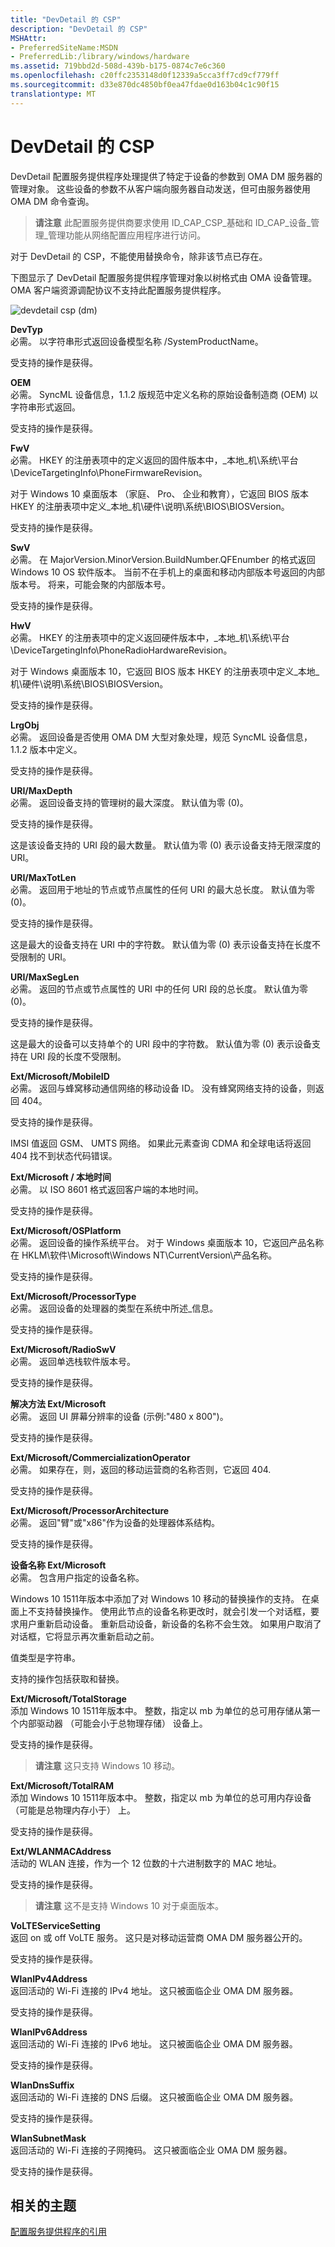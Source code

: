 ```yaml
---
title: "DevDetail 的 CSP"
description: "DevDetail 的 CSP"
MSHAttr:
- PreferredSiteName:MSDN
- PreferredLib:/library/windows/hardware
ms.assetid: 719bbd2d-508d-439b-b175-0874c7e6c360
ms.openlocfilehash: c20ffc2353148d0f12339a5cca3ff7cd9cf779ff
ms.sourcegitcommit: d33e870dc4850bf0ea47fdae0d163b04c1c90f15
translationtype: MT
---
```

# <a name="devdetail-csp"></a>DevDetail 的 CSP


DevDetail 配置服务提供程序处理提供了特定于设备的参数到 OMA DM 服务器的管理对象。 这些设备的参数不从客户端向服务器自动发送，但可由服务器使用 OMA DM 命令查询。

> **请注意** 此配置服务提供商要求使用 ID\_CAP\_CSP\_基础和 ID\_CAP\_设备\_管理\_管理功能从网络配置应用程序进行访问。

 

对于 DevDetail 的 CSP，不能使用替换命令，除非该节点已存在。

下图显示了 DevDetail 配置服务提供程序管理对象以树格式由 OMA 设备管理。 OMA 客户端资源调配协议不支持此配置服务提供程序。

![devdetail csp (dm)](images/provisioning-csp-devdetail-dm.png)

<a href="" id="devtyp"></a>**DevTyp**  
必需。 以字符串形式返回设备模型名称 /SystemProductName。

受支持的操作是获得。

<a href="" id="oem"></a>**OEM**  
必需。 SyncML 设备信息，1.1.2 版规范中定义名称的原始设备制造商 (OEM) 以字符串形式返回。

受支持的操作是获得。

<a href="" id="fwv"></a>**FwV**  
必需。 HKEY 的注册表项中的定义返回的固件版本中，\_本地\_机\\系统\\平台\\DeviceTargetingInfo\\PhoneFirmwareRevision。

对于 Windows 10 桌面版本 （家庭、 Pro、 企业和教育），它返回 BIOS 版本 HKEY 的注册表项中定义\_本地\_机\\硬件\\说明\\系统\\BIOS\\BIOSVersion。

受支持的操作是获得。

<a href="" id="swv"></a>**SwV**  
必需。 在 MajorVersion.MinorVersion.BuildNumber.QFEnumber 的格式返回 Windows 10 OS 软件版本。 当前不在手机上的桌面和移动内部版本号返回的内部版本号。 将来，可能会聚的内部版本号。

受支持的操作是获得。

<a href="" id="hwv"></a>**HwV**  
必需。 HKEY 的注册表项中的定义返回硬件版本中，\_本地\_机\\系统\\平台\\DeviceTargetingInfo\\PhoneRadioHardwareRevision。

对于 Windows 桌面版本 10，它返回 BIOS 版本 HKEY 的注册表项中定义\_本地\_机\\硬件\\说明\\系统\\BIOS\\BIOSVersion。

受支持的操作是获得。

<a href="" id="lrgobj"></a>**LrgObj**  
必需。 返回设备是否使用 OMA DM 大型对象处理，规范 SyncML 设备信息，1.1.2 版本中定义。

受支持的操作是获得。

<a href="" id="uri-maxdepth"></a>**URI/MaxDepth**  
必需。 返回设备支持的管理树的最大深度。 默认值为零 (0)。

受支持的操作是获得。

这是该设备支持的 URI 段的最大数量。 默认值为零 (0) 表示设备支持无限深度的 URI。

<a href="" id="uri-maxtotlen"></a>**URI/MaxTotLen**  
必需。 返回用于地址的节点或节点属性的任何 URI 的最大总长度。 默认值为零 (0)。

受支持的操作是获得。

这是最大的设备支持在 URI 中的字符数。 默认值为零 (0) 表示设备支持在长度不受限制的 URI。

<a href="" id="uri-maxseglen"></a>**URI/MaxSegLen**  
必需。 返回的节点或节点属性的 URI 中的任何 URI 段的总长度。 默认值为零 (0)。

受支持的操作是获得。

这是最大的设备可以支持单个的 URI 段中的字符数。 默认值为零 (0) 表示设备支持在 URI 段的长度不受限制。

<a href="" id="ext-microsoft-mobileid"></a>**Ext/Microsoft/MobileID**  
必需。 返回与蜂窝移动通信网络的移动设备 ID。 没有蜂窝网络支持的设备，则返回 404。

受支持的操作是获得。

IMSI 值返回 GSM、 UMTS 网络。 如果此元素查询 CDMA 和全球电话将返回 404 找不到状态代码错误。

<a href="" id="ext-microsoft-localtime"></a>**Ext/Microsoft / 本地时间**  
必需。 以 ISO 8601 格式返回客户端的本地时间。

受支持的操作是获得。

<a href="" id="ext-microsoft-osplatform"></a>**Ext/Microsoft/OSPlatform**  
必需。 返回设备的操作系统平台。 对于 Windows 桌面版本 10，它返回产品名称在 HKLM\\软件\\Microsoft\\Windows NT\\CurrentVersion\\产品名称。

受支持的操作是获得。

<a href="" id="ext-microsoft-processortype"></a>**Ext/Microsoft/ProcessorType**  
必需。 返回设备的处理器的类型在系统中所述\_信息。

受支持的操作是获得。

<a href="" id="ext-microsoft-radioswv"></a>**Ext/Microsoft/RadioSwV**  
必需。 返回单选栈软件版本号。

受支持的操作是获得。

<a href="" id="ext-microsoft-resolution"></a>**解决方法 Ext/Microsoft**  
必需。 返回 UI 屏幕分辨率的设备 (示例:"480 x 800")。

受支持的操作是获得。

<a href="" id="ext-microsoft-commercializationoperator"></a>**Ext/Microsoft/CommercializationOperator**  
必需。 如果存在，则，返回的移动运营商的名称否则，它返回 404.

受支持的操作是获得。

<a href="" id="ext-microsoft-processorarchitecture"></a>**Ext/Microsoft/ProcessorArchitecture**  
必需。 返回"臂"或"x86"作为设备的处理器体系结构。

受支持的操作是获得。

<a href="" id="ext-microsoft-devicename"></a>**设备名称 Ext/Microsoft**  
必需。 包含用户指定的设备名称。

Windows 10 1511年版本中添加了对 Windows 10 移动的替换操作的支持。 在桌面上不支持替换操作。 使用此节点的设备名称更改时，就会引发一个对话框，要求用户重新启动设备。 重新启动设备，新设备的名称不会生效。 如果用户取消了对话框，它将显示再次重新启动之前。

值类型是字符串。

支持的操作包括获取和替换。

<a href="" id="ext-microsoft-totalstorage"></a>**Ext/Microsoft/TotalStorage**  
添加 Windows 10 1511年版本中。 整数，指定以 mb 为单位的总可用存储从第一个内部驱动器 （可能会小于总物理存储） 设备上。

受支持的操作是获得。

> **请注意** 这只支持 Windows 10 移动。

 

<a href="" id="ext-microsoft-totalram"></a>**Ext/Microsoft/TotalRAM**  
添加 Windows 10 1511年版本中。 整数，指定以 mb 为单位的总可用内存设备 （可能是总物理内存小于） 上。

受支持的操作是获得。

<a href="" id="ext-wlanmacaddress"></a>**Ext/WLANMACAddress**  
活动的 WLAN 连接，作为一个 12 位数的十六进制数字的 MAC 地址。

受支持的操作是获得。

> **请注意** 这不是支持 Windows 10 对于桌面版本。

 

<a href="" id="volteservicesetting"></a>**VoLTEServiceSetting**  
返回 on 或 off VoLTE 服务。 这只是对移动运营商 OMA DM 服务器公开的。

受支持的操作是获得。

<a href="" id="wlanipv4address"></a>**WlanIPv4Address**  
返回活动的 Wi-Fi 连接的 IPv4 地址。 这只被面临企业 OMA DM 服务器。

受支持的操作是获得。

<a href="" id="wlanipv6address"></a>**WlanIPv6Address**  
返回活动的 Wi-Fi 连接的 IPv6 地址。 这只被面临企业 OMA DM 服务器。

受支持的操作是获得。

<a href="" id="wlandnssuffix"></a>**WlanDnsSuffix**  
返回活动的 Wi-Fi 连接的 DNS 后缀。 这只被面临企业 OMA DM 服务器。

受支持的操作是获得。

<a href="" id="wlansubnetmask"></a>**WlanSubnetMask**  
返回活动的 Wi-Fi 连接的子网掩码。 这只被面临企业 OMA DM 服务器。

受支持的操作是获得。

## <a name="related-topics"></a>相关的主题


[配置服务提供程序的引用](configuration-service-provider-reference.md)

 

 






